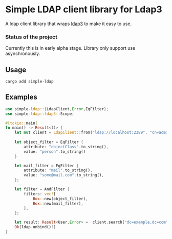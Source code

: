 # Simple LDAP client library for Ldap3

A ldap client library that wraps [ldap3](https://github.com/inejge/ldap3) to make it easy to use.

### Status of the project
Currently this is in early alpha stage. Library only support use asynchronously. 

## Usage
```
cargo add simple-ldap
```


## Examples

```rust
use simple-ldap::{LdapClient,Error,EqFilter};
use simple-ldap::ldap3::Scope;

#[tokio::main]
fn main() -> Result<()> {
    let mut client = LdapClient::from("ldap://localhost:2389", "cn=admin", "password")?;
    
    let object_filter = EqFilter {
        attribute: "objectClass".to_string(),
        value: "person".to_string()
    }

    let mail_filter = EqFilter {
        attribute: "mail".to_string(),
        value: "some@mail.com".to_string(),
    };

    let filter = AndFilter {
        filters: vec![
            Box::new(object_filter),
            Box::new(mail_filter),
        ],
    };

    let result: Result<User,Error> =  client.search("dc=example,dc=com",Scope::Subtree,&filter, vec!["cn","sn","c","l"]).await;
    Ok(ldap.unbind()?)
}
```